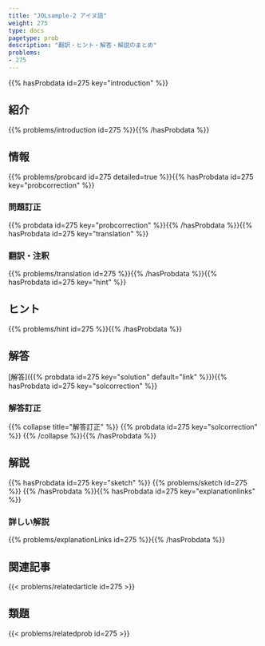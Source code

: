 ```yaml
---
title: "JOLsample-2 アイヌ語"
weight: 275
type: docs
pagetype: prob
description: "翻訳・ヒント・解答・解説のまとめ"
problems: 
- 275
---
```


{{% hasProbdata id=275 key="introduction" %}}

## 紹介

{{% problems/introduction id=275 %}}{{% /hasProbdata %}}

## 情報

{{% problems/probcard id=275 detailed=true %}}{{% hasProbdata id=275 key="probcorrection" %}}

### 問題訂正

{{% probdata id=275 key="probcorrection" %}}{{% /hasProbdata %}}{{% hasProbdata id=275 key="translation" %}}

### 翻訳・注釈

{{% problems/translation id=275 %}}{{% /hasProbdata %}}{{% hasProbdata id=275 key="hint" %}}

## ヒント

{{% problems/hint id=275 %}}{{% /hasProbdata %}}

## 解答

[解答]({{% probdata id=275 key="solution" default="link" %}}){{% hasProbdata id=275 key="solcorrection" %}}

### 解答訂正

{{% collapse title="解答訂正" %}}
{{% probdata id=275 key="solcorrection" %}}
{{% /collapse %}}{{% /hasProbdata %}}

## 解説

{{% hasProbdata id=275 key="sketch" %}}
{{% problems/sketch id=275 %}}
{{% /hasProbdata %}}{{% hasProbdata id=275 key="explanationlinks" %}}

### 詳しい解説

{{% problems/explanationLinks id=275 %}}{{% /hasProbdata %}}

## 関連記事

{{< problems/relatedarticle id=275 >}}

## 類題

{{< problems/relatedprob id=275 >}}
